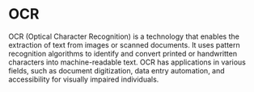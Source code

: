 # OCR
 OCR (Optical Character Recognition) is a technology that enables the extraction of text from images or scanned documents. It uses pattern recognition algorithms to identify and convert printed or handwritten characters into machine-readable text. OCR has applications in various fields, such as document digitization, data entry automation, and accessibility for visually impaired individuals.
